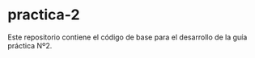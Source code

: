 # practica-2
Este repositorio contiene el código de base para el desarrollo de la guía práctica Nº2.
